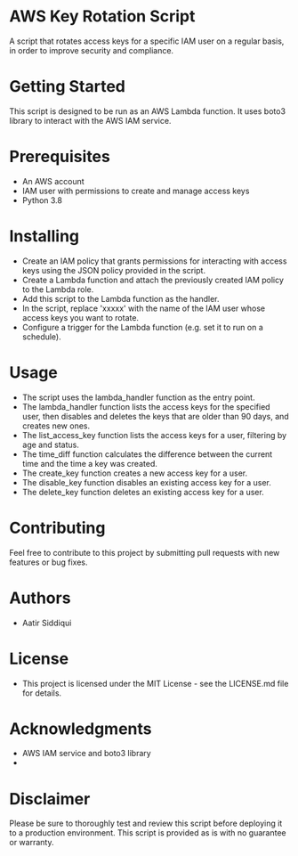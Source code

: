 # AWS Key Rotation Script

A script that rotates access keys for a specific IAM user on a regular basis, in order to improve security and compliance.

# Getting Started

This script is designed to be run as an AWS Lambda function. It uses boto3 library to interact with the AWS IAM service.

# Prerequisites

* An AWS account
* IAM user with permissions to create and manage access keys
* Python 3.8


# Installing
* Create an IAM policy that grants permissions for interacting with access keys using the JSON policy provided in the script.
* Create a Lambda function and attach the previously created IAM policy to the Lambda role.
* Add this script to the Lambda function as the handler.
* In the script, replace 'xxxxx' with the name of the IAM user whose access keys you want to rotate.
* Configure a trigger for the Lambda function (e.g. set it to run on a schedule).

# Usage

* The script uses the lambda_handler function as the entry point.
* The lambda_handler function lists the access keys for the specified user, then disables and deletes the keys that are older than 90 days, and creates new ones.
* The list_access_key function lists the access keys for a user, filtering by age and status.
* The time_diff function calculates the difference between the current time and the time a key was created.
* The create_key function creates a new access key for a user.
* The disable_key function disables an existing access key for a user.
* The delete_key function deletes an existing access key for a user.

# Contributing

Feel free to contribute to this project by submitting pull requests with new features or bug fixes.

# Authors

* Aatir Siddiqui

# License

* This project is licensed under the MIT License - see the LICENSE.md file for details.

# Acknowledgments

* AWS IAM service and boto3 library
* 
# Disclaimer

Please be sure to thoroughly test and review this script before deploying it to a production environment. This script is provided as is with no guarantee or warranty.
